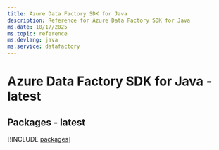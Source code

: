 ```yaml
---
title: Azure Data Factory SDK for Java
description: Reference for Azure Data Factory SDK for Java
ms.date: 10/17/2025
ms.topic: reference
ms.devlang: java
ms.service: datafactory
---
```

# Azure Data Factory SDK for Java - latest
## Packages - latest
[!INCLUDE [packages](data-factory-index.md)]